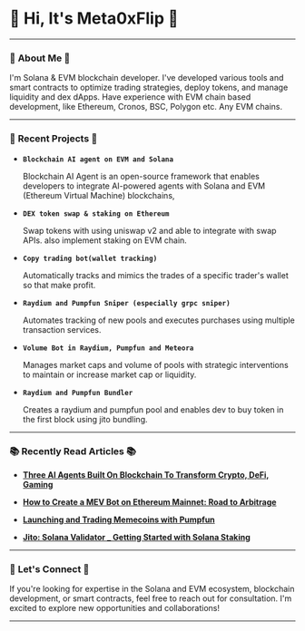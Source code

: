 
# 👋 Hi, It's Meta0xFlip 🎯



---
### 🌟 **About Me** 🌟
I'm Solana & EVM blockchain developer. 
I've developed various tools and smart contracts to optimize trading strategies, deploy tokens, and manage liquidity and dex dApps.
Have experience with EVM chain based development, like Ethereum, Cronos, BSC, Polygon etc. Any EVM chains.

---

### 🚀 **Recent Projects** 🚀

- **`Blockchain AI agent on EVM and Solana`**

  Blockchain AI Agent is an open-source framework that enables developers to integrate AI-powered agents with Solana and EVM (Ethereum Virtual Machine) blockchains,

- **`DEX token swap & staking on Ethereum`**

  Swap tokens with using uniswap v2 and able to integrate with swap APIs. also implement staking on EVM chain.

- **`Copy trading bot(wallet tracking)`**

  Automatically tracks and mimics the trades of a specific trader's wallet so that make profit.

- **`Raydium and Pumpfun Sniper (especially grpc sniper)`**

  Automates tracking of new pools and executes purchases using multiple transaction services.

- **`Volume Bot in Raydium, Pumpfun and Meteora`**

  Manages market caps and volume of pools with strategic interventions to maintain or increase market cap or liquidity.
  
- **`Raydium and Pumpfun Bundler`**

  Creates a raydium and pumpfun pool and enables dev to buy token in the first block using jito bundling.
---

### 📚 **Recently Read Articles** 📚

- [**Three AI Agents Built On Blockchain To Transform Crypto, DeFi, Gaming**](https://www.forbes.com/sites/digital-assets/2025/02/06/three-ai-agents-built-on-blockchain-to-transform-crypto-defi-gaming/)

- [**How to Create a MEV Bot on Ethereum Mainnet: Road to Arbitrage**](https://www.blocknative.com/blog/mev-and-creating-a-basic-arbitrage-bot-on-ethereum-mainnet)

- [**Launching and Trading Memecoins with Pumpfun**](https://medium.com/@8093akash/explaining-pump-fun-launching-and-trading-memecoins-and-building-your-pump-fun-clone-1ecc8081c589)

- [**Jito: Solana Validator _ Getting Started with Solana Staking**](https://www.jito.network/blog/solana-validator-101-getting-started-with-solana-staking/)

---

### 💼 **Let's Connect** 💼
If you're looking for expertise in the Solana and EVM ecosystem, blockchain development, or smart contracts, feel free to reach out for consultation. I'm excited to explore new opportunities and collaborations!

---
